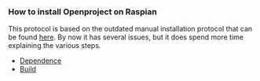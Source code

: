 ### How to install Openproject on Raspian

This protocol is based on the outdated manual installation protocol that can be found [here](https://docs.openproject.org/installation-and-operations/installation/manual/). By now it has several issues, but it does spend more time explaining the various steps. 

- [Dependence](dependence.en.md)
- [Build](build.en.md)